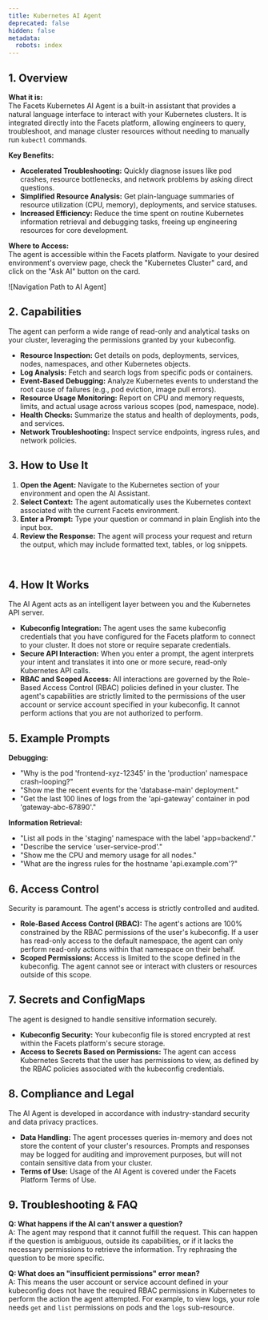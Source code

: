 ```yaml
---
title: Kubernetes AI Agent
deprecated: false
hidden: false
metadata:
  robots: index
---
```

## 1. Overview

**What it is:**\
The Facets Kubernetes AI Agent is a built-in assistant that provides a natural language interface to interact with your Kubernetes clusters. It is integrated directly into the Facets platform, allowing engineers to query, troubleshoot, and manage cluster resources without needing to manually run `kubectl` commands.

**Key Benefits:**

* **Accelerated Troubleshooting:** Quickly diagnose issues like pod crashes, resource bottlenecks, and network problems by asking direct questions.
* **Simplified Resource Analysis:** Get plain-language summaries of resource utilization (CPU, memory), deployments, and service statuses.
* **Increased Efficiency:** Reduce the time spent on routine Kubernetes information retrieval and debugging tasks, freeing up engineering resources for core development.

**Where to Access:**\
The agent is accessible within the Facets platform. Navigate to your desired environment's overview page, check the "Kubernetes Cluster" card, and click on the "Ask AI" button on the card.

!\[Navigation Path to AI Agent]

## 2. Capabilities

The agent can perform a wide range of read-only and analytical tasks on your cluster, leveraging the permissions granted by your kubeconfig.

* **Resource Inspection:** Get details on pods, deployments, services, nodes, namespaces, and other Kubernetes objects.
* **Log Analysis:** Fetch and search logs from specific pods or containers.
* **Event-Based Debugging:** Analyze Kubernetes events to understand the root cause of failures (e.g., pod eviction, image pull errors).
* **Resource Usage Monitoring:** Report on CPU and memory requests, limits, and actual usage across various scopes (pod, namespace, node).
* **Health Checks:** Summarize the status and health of deployments, pods, and services.
* **Network Troubleshooting:** Inspect service endpoints, ingress rules, and network policies.

## 3. How to Use It

1. **Open the Agent:** Navigate to the Kubernetes section of your environment and open the AI Assistant.
2. **Select Context:** The agent automatically uses the Kubernetes context associated with the current Facets environment.
3. **Enter a Prompt:** Type your question or command in plain English into the input box.
4. **Review the Response:** The agent will process your request and return the output, which may include formatted text, tables, or log snippets.

<Embed typeOfEmbed="jsfiddle" url="https://app.storylane.io/demo/thldbtpl7fzd" html="%3Ciframe%20class%3D%22embedly-embed%22%20src%3D%22%2F%2Fcdn.embedly.com%2Fwidgets%2Fmedia.html%3Fsrc%3Dhttps%253A%252F%252Fapp.storylane.io%252Fdemo%252Fthldbtpl7fzd%26display_name%3DStorylane%26url%3Dhttps%253A%252F%252Fapp.storylane.io%252Fdemo%252Fthldbtpl7fzd%26image%3Dhttps%253A%252F%252Fapp-pages.storylane.io%252Fcompany%252Fcompany_8c4ce947-95e7-4f47-ab9c-89edf23fd0e3%252Fproject%252Fproject_23247888-d800-44c2-84e4-7bce5bc1530b%252Fpreview.gif%26type%3Dtext%252Fhtml%26schema%3Dstorylane%22%20width%3D%22750%22%20height%3D%22449%22%20scrolling%3D%22no%22%20title%3D%22Storylane%20embed%22%20frameborder%3D%220%22%20allow%3D%22autoplay%3B%20fullscreen%3B%20encrypted-media%3B%20picture-in-picture%3B%22%20allowfullscreen%3D%22true%22%3E%3C%2Fiframe%3E" href="https://app.storylane.io/demo/thldbtpl7fzd" providerUrl="https://www.storylane.io" providerName="Storylane" />

<br />

## 4. How It Works

The AI Agent acts as an intelligent layer between you and the Kubernetes API server.

* **Kubeconfig Integration:** The agent uses the same kubeconfig credentials that you have configured for the Facets platform to connect to your cluster. It does not store or require separate credentials.
* **Secure API Interaction:** When you enter a prompt, the agent interprets your intent and translates it into one or more secure, read-only Kubernetes API calls.
* **RBAC and Scoped Access:** All interactions are governed by the Role-Based Access Control (RBAC) policies defined in your cluster. The agent's capabilities are strictly limited to the permissions of the user account or service account specified in your kubeconfig. It cannot perform actions that you are not authorized to perform.

## 5. Example Prompts

**Debugging:**

* "Why is the pod 'frontend-xyz-12345' in the 'production' namespace crash-looping?"
* "Show me the recent events for the 'database-main' deployment."
* "Get the last 100 lines of logs from the 'api-gateway' container in pod 'gateway-abc-67890'."

**Information Retrieval:**

* "List all pods in the 'staging' namespace with the label 'app=backend'."
* "Describe the service 'user-service-prod'."
* "Show me the CPU and memory usage for all nodes."
* "What are the ingress rules for the hostname 'api.example.com'?"

## 6. Access Control

Security is paramount. The agent's access is strictly controlled and audited.

* **Role-Based Access Control (RBAC):** The agent's actions are 100% constrained by the RBAC permissions of the user's kubeconfig. If a user has read-only access to the default namespace, the agent can only perform read-only actions within that namespace on their behalf.
* **Scoped Permissions:** Access is limited to the scope defined in the kubeconfig. The agent cannot see or interact with clusters or resources outside of this scope.

## 7. Secrets and ConfigMaps

The agent is designed to handle sensitive information securely.

* **Kubeconfig Security:** Your kubeconfig file is stored encrypted at rest within the Facets platform's secure storage.
* **Access to Secrets Based on Permissions:** The agent can access Kubernetes Secrets that the user has permissions to view, as defined by the RBAC policies associated with the kubeconfig credentials.

## 8. Compliance and Legal

The AI Agent is developed in accordance with industry-standard security and data privacy practices.

* **Data Handling:** The agent processes queries in-memory and does not store the content of your cluster's resources. Prompts and responses may be logged for auditing and improvement purposes, but will not contain sensitive data from your cluster.
* **Terms of Use:** Usage of the AI Agent is covered under the Facets Platform Terms of Use.

## 9. Troubleshooting & FAQ

**Q: What happens if the AI can't answer a question?**\
A: The agent may respond that it cannot fulfill the request. This can happen if the question is ambiguous, outside its capabilities, or if it lacks the necessary permissions to retrieve the information. Try rephrasing the question to be more specific.

**Q: What does an "insufficient permissions" error mean?**\
A: This means the user account or service account defined in your kubeconfig does not have the required RBAC permissions in Kubernetes to perform the action the agent attempted. For example, to view logs, your role needs `get` and `list` permissions on pods and the `logs` sub-resource.